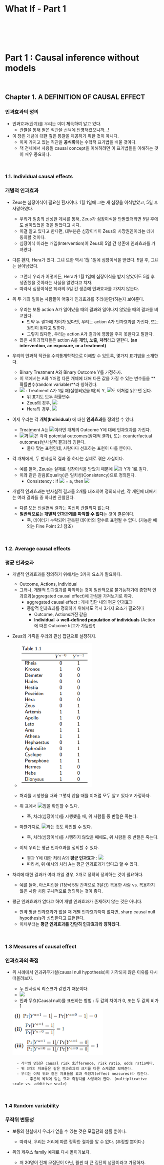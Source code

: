 <br><br><br><br><br><br>

# What If - Part 1

<br><br><br><br>

# Part 1 : Causal inference without models

<br>

## Chapter 1. A DEFINITION OF CAUSAL EFFECT

### 인과효과의 정의

- 인과효과(관계)를 우리는 이미 체득하여 알고 있다.
    - 관찰을 통해 얻은 직관을 선택에 반영해왔으니까…!
- 이 장은 개념에 대한 깊은 통찰을 제공하기 위한 것이 아니다.
    - 이미 가지고 있는 직관을 **공식화**하는 수학적 표기법을 배울 것이다.
    - 책 전체에서 사용될 causal concept을 이해하려면 이 표기법들을 이해하는 것이 매우 중요하다.

<br>

### 1.1. Individual causal effects

### 개별적 인과효과

- Zeus는 심장이식이 필요한 환자이다. 1월 1일에 그는 새 심장을 이식받았고, 5일 후 사망하였다.
    - 우리가 일종의 신성한 계시를 통해, Zeus가 심장이식을 안받았더라면 5일 후에도 살아있었을 것을 알았다고 치자.
    - 이걸 알고 있다고 한다면, 대부분은 심장이식이 Zeus의 사망원인이라는 데에 동의할 것이다.
    - 심장이식 이라는 개입(Intervention)이 Zeus의 5일 간 생존에 인과효과를 가져왔다.

- 다른 환자, Hera가 있다. 그녀 또한 역시 1월 1일에 심장이식을 받았다. 5일 후, 그녀는 살아남았다.
    - 그런데 우리가 어떻게든, Hera가 1월 1일에 심장이식을 받지 않았어도 5일 후 생존했을 것이라는 사실을 알았다고 치자.
    - 따라서 심장이식은 헤라의 5일 간 생존에 인과효과를 가지지 않는다.

- 위 두 개의 일화는 사람들이 어떻게 인과효과를 추리(판단)하는지 보여준다.
    - 우리는 보통 action A가 일어났을 때의 결과와 일어나지 않았을 때의 결과를 비교한다.
        - 만약 두 결과에 차이가 있다면, 우리는 action A가 인과효과를 가진다, 또는 원인이 된다고 말한다.
        - 그렇지 않다면, 우리는 action A가 결과에 영향을 주지 못한다고 말한다.
    - 많은 사회과학자들은 action A를 **개입, 노출, 처리**라고 말한다. **(an intervention, an exposure, or a treatment)**

- 우리의 인과적 직관을 수리통계학적으로 이해할 수 있도록, 몇가지 표기법을 소개한다.
    - Binary Treatment A와 Binary Outcome Y를 가정하자.
    - 이 책에서는 A와 Y처럼 다른 개체에 대해 다른 값을 가질 수 있는 변수들을 **확률변수(random variable)**라 칭하겠다.
    - <img src="https://render.githubusercontent.com/render/math?math=Y^{a=1}"> : Treatment A가 1일 때(실행되었을 때)의 Y, <img src="https://render.githubusercontent.com/render/math?math=Y^{a=0}">도 이처럼 읽으면 된다.
        - 위 표기도 모두 확률변수
        - Zeus의 경우,  <img src="https://render.githubusercontent.com/render/math?math=Y^{a=1} = 1 \quad and \quad Y^{a=0} = 0">
        - Hera의 경우,  <img src="https://render.githubusercontent.com/render/math?math=Y^{a=1} = 0 \quad and \quad Y^{a=0} = 0">

- 이제 우리는 각 **개체(Individual)** 에 대한 **인과효과**를 정의할 수 있다.
    - Treatment A는  <img src="https://render.githubusercontent.com/render/math?math=Y^{a=1} \neq Y^{a=0}">이라면 개체의 Outcome Y에 대해 인과효과를 가진다.
    - <img src="https://render.githubusercontent.com/render/math?math=Y^{a=1}">과 <img src="https://render.githubusercontent.com/render/math?math=Y^{a=0}">은 각각 potential outcomes(잠재적 결과), 또는 counterfactual outcomes(반사실적 결과)라 칭한다.
        - 둘다 맞는 표현인데, 사람마다 선호하는 표현이 다를 뿐이다.

- 각 개체에게, 두 반사실적 결과 중 하나는 실제로 겪은 사실이다.
    - 예를 들어, Zeus는 실제로 심장이식을 받았기 때문에 <img src="https://render.githubusercontent.com/render/math?math=Y^{a=1}">과 Y가 1로 같다.
    - 이와 같은 같음(Equality)은 일치성(Consistency)으로 정의된다.
        - Consistency : If <img src="https://render.githubusercontent.com/render/math?math=A_{i}"> = a,  then  <img src="https://render.githubusercontent.com/render/math?math=Y^{a}_i = Y^{A_i} = Y_i">`

- 개별적 인과효과는 반사실적 결과들 2개를 대조하여 정의되지만, 각 개인에 대해서는 여러 결과들 중 하나만 관찰된다.
    - 다른 모든 반실현적 결과는 여전히 관찰되지 않는다.
    - **일반적으로는 개별적 인과관계를 파악할 수 없다**는 것이 결론이다.
        - 즉, 데이터가 누락되어 관측된 데이터의 함수로 표현될 수 없다. (가능한 예외는 Fine Point 2.1 참조)

<br>

### 1.2. Average causal effects

### 평균 인과효과

- 개별적 인과효과를 정의하기 위해서는 3가지 요소가 필요하다.
    - Outcome, Actions, Individual
    - 그러나, 개별적 인과효과를 파악하는 것이 일반적으로 불가능하기에 종합적 인과효과(aggregated causal effect)에 관심을 가져보기로 하자.
        - aggregated causal effect : 개체 집단 내의 평균 인과효과
        - 종합적 인과효과를 정의하기 위해서도 역시 3가지 요소가 필요하다
            - Outcome, Actions까진 같음
            - **Individual → well-defined population of individuals** (Action에 따른 Outcome 비교가 가능한!)

- Zeus의 가족을 우리의 관심 집단으로 설정하자.
    - <img src="https://github.com/DoyoungKim12/causal-inference/blob/master/image_CH1/capture_0.PNG?raw=true">

    - 처리를 시행했을 때와 그렇지 않을 때를 이처럼 모두 알고 있다고 가정하자.

    - 위 표에서 <img src="https://render.githubusercontent.com/render/math?math=Pr[Y^{a=1}=1] = 0.5">임을 확인할 수 있다.
        - 즉, 처리(심장이식)를 시행했을 때, 위 사람들 중 반절은 죽는다.
    - 마찬가지로, <img src="https://render.githubusercontent.com/render/math?math=Pr[Y^{a=0}=1] = 0.5">라는 것도 확인할 수 있다.
        - 즉, 처리(심장이식)를 시행하지 않았을 때에도, 위 사람들 중 반절은 죽는다.

    - 이제 우리는 평균 인과효과를 정의할 수 있다.
        - 결과 Y에 대한 처리 A의 **평균 인과효과** : <img src="https://render.githubusercontent.com/render/math?math=E[Y^{a=1}] \neq E[Y^{a=0}]">
        - 따라서, 위 예시의 처리 A는 평균 인과효과가 없다고 할 수 있다.

- 처리에 대한 결과가 여러 개일 경우, 2개로 정확히 정의하는 것이 필요하다.
    - 예를 들어, 아스피린을 (1정씩 5일 간격으로 3달간) 복용한 사람 vs. 복용하지 않은 사람 처럼 구체적으로 정의하는 것이 좋다.

- 평균 인과효과가 없다고 하여 개별 인과효과가 존재하지 않는 것은 아니다.
    - 만약 평균 인과효과가 없을 때 개별 인과효과까지 없다면, sharp causal null hypothesis가 성립한다고 표현한다.
    - 이제부터는 **평균 인과효과를 간단히 인과효과라 칭하겠다.**

<br>

### 1.3 Measures of causal effect

### 인과효과의 측정

- 위 사례에서 인과귀무가설(causal null hypothesis)이 기각되지 않은 이유를 다시 떠올려보자.
    - 두 반사실적 리스크가 같았기 때문이다.
    - <img src="https://render.githubusercontent.com/render/math?math=Pr[Y^{a=1}=1] = Pr[Y^{a=0}=1] = 0.5">
    - 인과 무효(Causal null)를 표현하는 방법 : 두 값의 차이가 0, 또는 두 값의 비가 1
    <img src="https://github.com/DoyoungKim12/causal-inference/blob/master/image_CH1/capture_1.PNG?raw=true">

        - 각각의 명칭은 causal risk difference, risk ratio, odds ratio이다.
        - 위 3개의 지표들은 같은 인과효과의 크기를 다른 스케일로 보여준다.
        - 우리는 이제 위와 같은 지표들을 효과 측정치(effect measures)라 칭한다.
            - 추론의 목적에 맞는 효과 측정치를 사용해야 한다. (multiplicative scale vs. additive scale)

<br>

### 1.4 Random variability

### 무작위 변동성

- 보통의 현실에서 우리가 얻을 수 있는 것은 모집단의 샘플 뿐이다.
    - 따라서, 우리는 처리에 따른 정확한 결과를 알 수 없다. (추정할 뿐이다.)

- 위의 제우스 family 예제로 다시 돌아가보자.
    - 저 20명이 전체 모집단이 아닌, 훨씬 더 큰 집단의 샘플이라고 가정하자.
    - 이제 각 반사실적 결과에 대한 확률은 추정치로 기능하게 된다.
        - <img src="https://render.githubusercontent.com/render/math?math=\widehat{Pr}[Y^{a=0}=1] = 0.5"> 는 <img src="https://render.githubusercontent.com/render/math?math=Pr[Y^{a=0}=1]">의 일치 추정량(consistent estimator)이다.
        - 왜냐하면, 샘플의 수가 커질수록 실제 값과 추정량의 차이는 작아지기 때문이다.
        - 샘플링 변동성(sampling variability) 때문에 발생하는 에러는 무작위로 발생하고, 이는 큰 수의 법칙을 따르기 때문에 위처럼 말할 수 있다.
        - 모집단의 확률 <img src="https://render.githubusercontent.com/render/math?math=Pr[Y^{a=0}=1]">은 계산할 수 없기 때문에 샘플의 확률로 추정하되, 이를 평가하기 위해 통계적 절차가 사용된다.

- 랜덤 에러로 인한 샘플링의 변동성만을 살펴봤지만, 변동성에는 다른 원인도 존재할 수 있다.
    - 개인의 처리에 대한 결과가 확정적이지 않고, 확률적인 경우(non-deterministic counterfactual)를 고려해야 한다.
    - 관찰한 샘플들의 결과가 "동전던지기의 결과"일수도 있는 것이다.
    - 게다가, 개인마다 처리에 대한 결과가 발생할 확률이 다 다를 수 있다. (양자역학은 확정적이지 않은 결과에 대한 좋은 예이다.)

- 따라서, 인과추론에서 랜덤 에러는 두 개의 이유로 발생한다.
    - sampling variability, non-deterministic counterfactual, or both.
    - 하지만, (일단은 직관적 이해를 위해) **이러한 랜덤 에러는 10장까지는 무시**할 것이다.

<br>

### 1.5 Causation versus association

### 원인 VS. 연관

- 우리가 실제로 관찰하게 되는 데이터는 1.2의 예제와는 다르다.
    - treatment가 0일 때와 1일 때를 모두 관찰하는 것은 불가능하다.
    - 우리가 아는 것은 treatment level과 outcome뿐이다.
    - 실제 우리가 볼 수 있는 데이터의 예시
    <img src="https://github.com/DoyoungKim12/causal-inference/blob/master/image_CH1/capture_2.PNG?raw=true">

- 독립(independence)
    - 조건부 확률로 보았을 때, 조건의 변화에도 확률의 변화가 없으면 조건과 결과는 독립이다.
    - <img src="https://render.githubusercontent.com/render/math?math=Y \coprod A">로 표기한다.
        - <img src="https://render.githubusercontent.com/render/math?math=Pr[Y=1|A=1] - Pr[Y=1|A=0] = 0">를 뜻한다.
        - 위처럼 risk difference가 0이다, 또는 risk ratio와 odds ratio가 1이다 로 표현할 수도 있다.

- 연관(association)
    - 독립이 아닌 경우
    - <img src="https://render.githubusercontent.com/render/math?math=Pr[Y=1|A=1] \neq Pr[Y=1|A=0]">
    - treatment와 outcome이 **연관**되어있다면 risk difference, risk ratio, odds ratio는 연관도로 기능한다(association measures).
    - 이 연관도 역시 무작위 변동성의 영향을 받지만, 역시 10장 전까지는 무시한다.
    
- Causation과 association의 차이?
    - Causation : 전체 20명에 대하여, 20명 모두가 이식을 받았을 때와 안받았을 때의 사망 위험도를 계산하여 비교
        - “what would be the risk if everybody had been treated?”
        - 실제로는 관찰할 수 없는 것...
        - 가상의 데이터에서는 둘 다 0.5로 같아 인과관계가 없다고 보았다.
    - association : 전체 20명에 대하여, 각각 이식을 받은 사람과 그렇지 않은 사람의 사망 위험도를 계산했다.
        - “what is the risk in the treated?”
        - 실제로 관찰할 수 있는 것!
        - 7/13 과 3/7 은 그 값이 달라, 연관성이 존재한다고 말할 수 있다.

- 이제 'effect'는 단순 연관을, 'causal effect'는 인과관계를 뜻하는 것으로 한다.
    - well-known adage : “association is not causation.”
    - 그렇다면, 위의 예시처럼 연관성은 있되, 인과관계는 존재하지 않는 상황을 어떻게 해석해야 할까?
        - 심장이식을 받은 사람들의 사망률이 높은 것은, 심장이식 대상자의 건강상태가 더 좋지 않아서 일수도 있다!
        - 우리는 7장에서 **이러한 연관과 인과의 차이(discrepancy)를 교란(confounding)이라 칭할 것이다.**

- 그렇다면 어떤 조건에서 실제 데이터를 인과추론에 사용할 수 있을까?
    - 2장에서의 무작위 시험(randomized experiment)을 통해 가능하다!
        
<br><br><br><br>

## Chapter 2. Randomized experiments

## 무작위 시험
- 이 장에서는 확률화(Randomization)가 어떻게 인과추론을 설득력있게 만드는지 설명할 것이다.
    - 랜덤 시행 vs. 결정론적(deterministic) 시행
        - **무언가에 의해** 시행이 결정된다면, 그것이 결과 해석에 영향을 끼치게 된다.
        - 따라서, 랜덤하게 시행한 결과를 얻는 것이 중요하다.

<br>

### 2.1. Randomization

### 확률화

- 이전 장에서 논의했듯, 두 잠재적 결과를 모두 관찰할 수 없다.
    - 그렇기 때문에, 연관성만을 측정할 수 있다.
    - 아래 그림의 물음표가 다 채워져야 인과효과를 측정할 수 있다.
    <img src="https://github.com/DoyoungKim12/causal-inference/blob/master/image_CH1/capture_3.PNG?raw=true">
    
    - 무작위 시험 역시 위와 같이 다른 잠재적 결과들을 결측치(missing value)로 남긴 채로 데이터를 생성하게 된다.
        - 하지만, 확률화는 이러한 결측치가 **우연히** 발생했다는 점을 보증한다.
        - 따라서, 인과효과 측정이 가능하다. (정확히는, 일치추정량을 계산하는 것이 가능하다.)

    - 교체성(Exchangeability)
        - 예를 들어, 특정 집단을 동전 던지기로 2개 그룹으로 나누었다고 가정해보자. (흰색 그룹 & 회색 그룹)
        - 이 때의 교체성이란, 흰색 그룹과 회색 그룹 중 어떤 그룹에 처리(treatment)가 가해지더라도 결과가 동일한 것을 뜻한다.
            - 즉, 흰색 그룹에 처리를 가하고 회색 그룹을 대조군으로 두든, 그 반대로 하든 조건부 확률(Risk)이 같다는 말이다.
            - <img src="https://render.githubusercontent.com/render/math?math=Pr[Y^{a}=1|A=1]">은 a에 관계없이 같다.
    
    - 확률화(Randomization)는 바로 이 교체성을 만족시켜 주기에 중요하다.
        - '동전 던지기'라는 무작위 샘플링을 통해, 교체성을 만족하는 두 서브그룹을 만들었다. 
        - 처리가 외생성(exogeneity)을 가진다는 말은 교체성을 갖는다와 동일한 뜻이다.
        
    - 교체성을 통해, 무엇을 얻을 수 있는가?
        - 교체성이 만족된다면, 특정 그룹의 결과는 전체의 결과와 같다.
            - 어느 그룹에 처리가 이루어지든 조건부 확률이 같다면, 전체 그룹의 확률 또한 같기 때문이다.
            - 따라서, 흰색 그룹에/처리를 가했을 때/Y가 1일 확률은 (전체 그룹에)/처리를 가했을 때/Y가 1일 확률 과 같은 의미가 된다.
            - 수식으로 표현하자면, <img src="https://render.githubusercontent.com/render/math?math=Pr[Y=1|A=1] = Pr[Y^{a=1}=1]"> 
            - 마찬가지로, (전체 그룹에)/처리를 가하지 않았을 때/Y가 1일 확률도 위처럼 구할 수 있다. (회색 그룹에서의 risk)
            - **In ideal randomized experiments, association is causation.**
            
    - 교체성과 독립성의 차이를 이해해야 한다.
        - 교체성이 성립한다고 독립성이 성립하는 것이 아니다.
        - 교체성이 성립하는 상황에서 독립성이 성립하지 않는다. = 처리와 결과 사이에 인과관계가 존재한다.

<br>

### 2.2. Conditional randomization

### 조건부 무작위

<img src="https://github.com/DoyoungKim12/causal-inference/blob/master/image_CH1/capture_4.PNG?raw=true">

- 위와 같이, 기존의 테이블에 L이라는 변수가 하나 추가되었다.
    - L은 예후를 뜻한다. 즉, L이 1이면 컨디션이 나쁜 것으로 본다.
    - 이제 위의 테이블로 상호배타적인 두 실험 디자인에 대해 살펴볼 것이다.
    
- 2개의 랜덤 디자인
    - 디자인 1 : L값에 관계없이 65%의 확률로 처리를 가한다.
    - 디자인 2 : L값에 따라 그룹을 나누어, L이 1인 경우 75%의 확률로 처리 시행 + L이 0인 경우 50%의 확률로 처리 시행
    - 위 테이블은 어떤 실험 디자인을 따르든 가능한 결과이다.
    
- 둘 다 무작위 실험이 맞지만, 조건에 따라 다른 확률을 부여하는지의 여부가 다르다.
    - 디자인 1은 주변부 무작위 실험(marginally randomized experiments), marginal = unconditional이다.
    - 디자인 2는 **조건부 무작위 실험(conditionally randomized experiments)**
    - 디자인 상의 문제로, 디자인 2에서는 교체성이 성립하지 않는다(상대적으로 처리를 시행한 쪽의 예후가 더 안좋기 때문)
    
- 그럼 조건부 무작위로는 교체성을 전혀 확보할 수 없는가?
    - 그건 아니다. 조건 하에서는 무작위로 집단을 구분했기 때문에, 같은 L값을 가지는 서브그룹끼리는 교체성이 성립한다.
    - 이것을 **조건부 교체성**이라 칭한다.
    - 따라서, **무작위 선택(randomization)은 교체성 혹은 조건부 교체성을 항상 보장**한다. 
    
- 그럼 인과위험률(causal risk ratio)는 조건부 무작위 하에서 어떻게 구하는가?
    - 두 가지 방법이 있다.
    - 첫번째 : 계층별 인과위험률(stratum-specific causal risk ratio)을 구한다.
        - 수식 : <img src="https://render.githubusercontent.com/render/math?math=Pr[Y=1|L=1, A=1]/Pr[Y=1|L=1, A=0]"> 
        - 같은 계층이라면(L=1), 계층 내 서브그룹은 교체성이 성립하여 각 그룹내 risk가 전체 risk의 추정치로 기능할 수 있다.
        - 만약, L값에 따라 위험률이 다르게 측정된다면 **L에 의한 효과 변경(effect modification)이 발생**했다고 말한다.
    - 두번째 : 지금까지 해왔던 것처럼 평균인과효과를 계산한다.
        - 어떻게 조건부 무작위 실험에서 평균인과효과를 계산할까?
        - 다음 챕터에서 살펴보자!

<br>

### 2.3. Standardization

### 표준화

- 계층 내 서브그룹에서 교체성(conditional exchangeability)이 성립한다면, 계층별 인과위험률의 **가중평균**으로 인과효과(risk)를 계산할 수 있다.
    - 가중평균으로 전체 효과를 계산하는 방식을 보통 **표준화**라고 한다.
    - <img src="https://render.githubusercontent.com/render/math?math=Pr[Y^{a=1}=1] = \sum Pr[Y=1|L=l, A=1]Pr[L=l]"> 
    - 이처럼, (관찰불가능한) 반사실적 효과의 크기를 **관찰가능한** 데이터의 분포(확률) 함수로 표현할 수 있다면
        - 그 반사실적 효과가 **식별되었다(identified)** 또는 식별 가능하다 라고 표현한다.

<br>

### 2.4. Inverse probability weighting (IP weighting)

### 역확률 가중치

- 계층 내 서브그룹에서 교체성(conditional exchangeability)이 성립한다면, 각 결과(Y)에 **역확률 가중치를 곱한 값**으로 인과효과(risk)를 계산할 수 있다.
    - **결과적으로는 표준화(가중평균)과 같은 방법**이지만, 간단히 개념만 이해하고 넘어가자.
    - 조건부 교체성이 성립한다면, 특정 서브그룹은 해당 그룹의 결과를 대변할 수 있게 된다.
    - 따라서, 각 결과값의 count는 각 그룹의 전체크기에 비례하게 불려서 이해해도 무관하다.
        - 예를 들어, L=1인, 즉 예후가 좋지 않은 12명 그룹에서 전체의 25%인 3명만 떼어내어 처리를 하지 않았다고 하자
        - Y=0, 즉 산 사람이 1명, 반대로 죽은 사람이 2명이다 & 조건부 교체성이 성립하여 나머지 75%를 포함한 결과 또한 대변할 수 있다
        - 위와 같은 경우라면 3명의 결과를 12명의 결과로 불려서 말할 수 있다. (1/0.25 = 4배의 가중치를 각 count에 부여하여 계산할 수 있다)
        - 아래의 Tree diagram으로 이해할 수 있다.
        <img src="https://github.com/DoyoungKim12/causal-inference/blob/master/image_CH1/capture_5.PNG?raw=true">
        
- 이제 우리는 조건부 교체성이 성립할 때의 평균인과효과를 구할 수 있다.
    - 그런데 이 책이 아직 끝나지 않은 이유는?
    - 완벽한 무작위 실험이란 세상에 존재할 수 없기 때문이다. (비윤리적이며 실현불가능한 경우가 많다.)
        - 예를 들어, 심장이식의 경우 더 필요한 사람에게 장기가 이식되기 마련이다. (랜덤으로 배정되진 않는다.)
        - 이러한 상황이라면, 보통 관찰연구(observational study)를 수행하는 것이 그나마 낫다.

<br><br><br><br>

## Chapter 3. OBSERVATIONAL STUDIES

## 관찰연구
- “does one’s looking up at the sky make other pedestrians look up too?” 실험에 대해 다시 생각해보자.
    - 이 가설을 검증하기 위해 내가 매번 고개를 들었다 내렸다 하는 일은 힘이 든다.
    - 따라서, 2명의 행인 그룹을 관찰하여 결과를 계산하려고 한다. (첫번째 행인의 고개들기 여부, 두번째 행인의 행동)
    - 이처럼 실험자가 관련 데이터를 관찰하고 기록하는 형태의 과학실험을 **관찰연구**라고 한다.
- 이 장에서는 관찰연구를 인과추론으로 이끄는 몇 가지 조건에 대해 소개하겠다.

<br>

### 3.1. Identifiability conditions

### 식별가능성 조건

- 관찰연구로부터 인과추론을 하기 위해서는 2가지 재료가 필요하다 : 데이터와 식별가능성 조건들
    - 식별가능성 조건은 총 3가지이다.
        - 각각 일치성, 교체성, 양의 가능성과 대응되며, 이에 대해 뒤에서 다룰 것이다.
    - 식별가능성 조건을 만족하지 않는 경우, 도구변수를 사용하는 방법이 있다. (CH 16에서 다룰 것)

<br>

### 3.2. Exchangeability 

### 교체성

- 관찰연구에서 조건부 교체성이 성립한다는 것을 증명할 방법은 없다.
    - 아무리 많은 변수(outcome predictor)를 고려한다고 해도, 고려하지 못하는 변수는 반드시 존재한다고 생각해야 한다.
    - 따라서, 특정 변수의 분포가 그룹마다 다를 수 있고, 그 변수가 결과에 영향을 미친다면 조건부 교체성은 성립하지 않을 수 있는 것이다.
    - 그래서 결국 교체성은 성립하는 것이 아니라 **가정하는 것이다.**
        - 가정이 더 그럴싸하기 위해서는 아무래도 여러 변수를 탐색하고 전문지식을 활용하는 것이 좋겠다.
        
<br>

### 3.3. Positivity 

### 양의 가능성

- 양의 가능성이란, 특정 조건 하에서 특정 처리를 받을 확률이 모두 0보다 크다는 것을 뜻한다.
    - 즉, 모든 가능성이 열려있어야 한다는 조건이다.
    - <img src="https://render.githubusercontent.com/render/math?math=Pr[A=a|L=l] > 0"> for all values l 

- 양의 가능성 또한 관찰연구에서 성립한다고 보장할 수 없다.
    - 예를 들어, 의사가 예후가 좋지 않은 모든 환자에게 무조건 처방할 수도 있는 것이다.
    - 이런 경우, 예후가 좋지 않은 사람이 처방받지 않을 확률은 0이 되어 양의 가능성이 성립하지 않는다.
    - 양의 가능성이 교체성과 다른 점은, 양의 가능성이 경험적으로 검증될 수는 있다는 것이다.

<br>

### 3.4. Consistency: First, define the counterfactual outcome 

### 일치성 : 먼저 반사실적 결과를 정의하라.

- 일치성이란, 처리에 따른 결과가 제대로 나왔다는 것을 말한다.
    - 예를 들어, 어떤 사람이 처리를 받았다면 그 결과는 처리를 행했을 때의 결과이어야만 한다.
    - 누군가를 하루 종일 앉지 못하게 했다면, 다리가 아파야 정상인 것이다.
    
- 너무나 당연한 조건이라, 이 조건이 성립하지 않는 경우가 있긴 한 것인지 의심스러울 것이다.
    - 하지만, 현실에서 '처리'라는 것이 완벽히 동일할 수 있을까?
    - 심장이식을 시행하는 의사가 여러 명이라면, 심장이식이라는 '시행'의 version은 다르다고 볼 수도 있는 것이다.
    - 아스피린을 투약하는 처리와 사망이라는 결과를 관찰했다면, 아스피린을 투약하지 않았을 때의 결과는 확실히 다른가?
 
 - 그래서 일단 반사실적 결과(관찰되지 않는 평행우주의 결과)를 잘 정의할 필요가 있다.
    - 단순히 '비만'을 처리로 두는 것은 잘못된 것이다.
        - '비만'이 되는 원인은 여러가지이기 때문에, 실제로 비만인 사람이 사망했다고 하더라도 비만 자체는 원인이 아닐 수 있다.
        - '비만이 아닌 사람'이 되는 원인 또한 여러가지이기 때문에, 실제로 비만이 아닌 사람이 생존했다고 하더라도 비만이 아닌 것 자체는 원인이 아닐 수 있다.
    - 보다 구체적인 version이 필요한 것이다. (비만의 원인, 강도, 종류 등...)
    - 그렇다고 눈동자의 색깔과 같이 의미없는 것들까지 고려할 필요는 없겠다. (의미있는 모호함만을 제거하면 충분하다)
    - 위와 같은 것들을 고려하여 잘 정의된 개입(처리)를 **sufficiently well-defined interventions**라고 표현한다.
        
-  그렇다면 우리가 정의한 처리가 sufficiently well-defined인지를 어떻게 알 수 있을까?
    - 알 수 없다.
    - 모호함의 영역을 줄여나갈 수야 있겠지만, 완전히 없애는 것은 불가능할 것이다.
    - 따라서, 인과관계에 대한 질문은 결국 도메인 지식과 주관적 판단에 달렸다.
    - 질문을 구체화해나갈수록 우리가 원래 알고자하는 것과는 멀어지겠지만, 어쩔 수 없다.
    
<br>

### 3.5 Consistency: Second, link counterfactuals to the observed data

### 일치성 : 다음으로, 반사실적 결과를 관찰된 데이터와 연결시켜라

- 우리가 정의한 처리가 sufficiently well-defined되었다고 가정하자.
    - 문제는 현실에 비교가능한 데이터가 없을 때가 있다.
    - 처리 자체를 지나치게 구체적으로 설정하는 경우, 이런 문제가 발생한다.

- 해결방법 중 하나는 모든 처리 version이 같은 효과를 가져온다고 가정해버리는 것이다.
    - **treatment-variation irrelevance**라고 표현한다.
    - 실제로 모든 version을 구분하는 것이 불가능하기 때문에 암시적으로 이처럼 가정할 수밖에 없다.
    
- 최선의 방법은 treatment-variation irrelevance 가정을 가능한 한 명료하게 하는 것이다.
    - 다음 섹션에서 그 명료함에 도달하는 방법을 탐색할 것이다.
    
<br>

### 3.6 The target trial
    
### 타겟 시험

- 인과효과 측정을 위한 무작위 시험 = 가상 실험(hypothetical experiment) = 타겟 시험(target experiment or the target trial)
    - 타겟 시험이 윤리, 시간 등의 이유로 불가능할 경우, 우리는 관찰된 데이터를 통해 이를 **모방(emulation)**하는 것이다.

- “what randomized experiment are you trying to emulate?”
    - 이것이 관찰된 데이터로 수행하는 인과추론의 핵심 질문이 된다.
        - 첫째로, 우리가 수행하고 싶지만 불가능한 타겟시험이 무엇인지?
        - 둘째로, 관찰된 데이터만으로 어떻게 타겟시험을 모방할 것인지?
        
- 타겟 시험이 무엇인지를 정의하기 위한 핵심 구성요소(key components)들이 있다.
    - eligibility criteria(자격 기준), interventions(개입,**처리**), outcome, follow-up, causal contrast, and statistical analysis.
    - 이 챕터에서는 그룹 간 비교할 **처리**에 집중할 것이다.
    
- 잘 정의된 개입(**sufficiently well-defined interventions**) = 타겟 시험의 명료한 모방(explicit emulation)
    - 그러나 모든 사람들이 이에 동의하진 않음.
        - 예를 들어, 비만과 사망의 인과관계를 파악하는 문제에서 비만이라는 개입이 구체적으로 정의되지 않았다고 하자.
        - 그렇다고 비만이 사망에 영향을 미치지 않았다고 말할 수 있는가?
        - 비만이 사망에 영향을 준다는 '가능성'을 제시하는 것만으로도 충분한 의미가 있을수 있다.
    - 이러한 반대 주장은 나름 일리가 있으나, 위험한 생각이다.
        - 교체성, 양의 가능성에 대한 올바른 고려가 없는 추론은 위험하다.
        - 개입이 구체적으로 잘 정의되지 않으면 조건부 교체성에 대한 불확실성이 지나치게 커진다.
        - 마찬가지의 이유로 양의 가능성이 성립하지 않은 가능성도 지나치게 커진다. (특정 특성을 가진 집단이 모두 개입=1 일 수 있는 것이다.)
        - 이러한 불명확한 개입(처리)로 인해 발생하는 문제는 통계적 기법으로 해결 가능한 문제가 아니라서 더 위험하다.
        
- 물론, 연관성을 관찰하는 것도 의미가 있다.
    - 하지만, 어디까지나 가설 생성을 위한 과정일 뿐이다.
    - 연관성만을 가지고 의사결정을 하긴 어렵지 않은가.

<br><br><br><br>

## Chapter 4. EFFECT MODIFICATION

## 효과 수정

- 인과효과는 특정 집단의 특성에 따라 달라질 수 있다.
    - 집단 전체에 적용되는 처리에 대한 연구라면 전체 집단에 대한 ATE가 필요하겠지만,
    - 서브그룹 간 차이를 관찰한다면 서브그룹별 ATE를 산출해서 비교할 수도 있는 것이다.
    
<br>

### 4.1 Definition of effect modification
    
### 효과 수정의 정의

- 성별에 따른 서브그룹별 인과효과를 살펴보자
    - <img src="https://github.com/DoyoungKim12/causal-inference/blob/master/image_CH1/capture_6.PNG?raw=true">
    - V는 성별을 나타내는 것으로, V=1이면 여자 / V=0이면 남자이다.
    - 전체로 보면 리스크 차이가 없어 인과효과가 없지만, V로 구분한 서브그룹별로는 인과효과가 존재한다.
    
- 이제부터 V를 수정자(modifier)라고 하겠다.
    - V의 level에 따라 A의 Y에 대한 인과효과가 다르게 측정될 때, V를 A의 Y에 대한 효과의 수정자라고 한다.
    - 효과 수정은 어떤 기준으로 효과를 측정했냐에 따라 다르게 나타날 수 있다.
        - 위험차(risk difference) 기준 효과조정 측정 : Additive effect modification
        - <img src="https://render.githubusercontent.com/render/math?math=E[Y^{a=1} - Y^{a=0}|v=1] \neq E[Y^{a=1} - Y^{a=0}|v=0]">
        - 위험비(risk ratio) 기준 효과조정 측정 : Multiplicative effect modification
        - <img src="https://render.githubusercontent.com/render/math?math=\frac{E[Y^{a=1}|v=1]}{E[Y^{a=0}|v=1]} \neq \frac{E[Y^{a=1}|v=0]}{E[Y^{a=0}|v=0]}">
        
- 어떤 measure로 측정했느냐에 따라 효과 수정이 포착될 수도 있고, 그렇지 않을 수도 있다.
    - 이러한 문제점 때문에, 질적 효과 수정(qualitative effect modification)을 효과-측정 수정(effect-measure modification)으로 표기하기도 한다.
    - 질적 효과 수정(qualitative effect modification) : 집단 간 인과효과의 방향(음 또는 양)이 다를 때를 말한다.
        - 어떤 집단에서는 처리와 결과가 양의 관계일 수 있고, 어떤 집단에서는 반대라면 인과효과가 '질적으로' 다른 것이다.
    - Multiplicative이지만 not Additive인 경우도 발생할 수 있다.
    
<br>

### 4.2 Stratification to identify effect modification
    
### 효과 수정을 식별하기 위한 계층화

- 효과 수정을 식별하기 위한 자연스러운 방법 : 계층화 분석(stratified analysis)
    - 4.1의 table은, 당연하지만 실제로 관찰가능한 데이터가 아니다.
    - 실제 관찰가능한 데이터를 보자
      <img src="https://github.com/DoyoungKim12/causal-inference/blob/master/image_CH1/capture_7.PNG?raw=true">
    - 반사실적 결과의 관찰불가능성이 효과수정을 판별하기 위한 계층화에 어떻게 영향을 미치는 것일까?
        - 그 답은 연구 설계에 달렸다.
        
- 계층화 분석은 간단하다. 
    - 지난 2장에서 예후(L)에 따라 표준화된 효과측정치를 구했던 것을 기억할 것이다.
    - 이처럼 표준화된 측정치를 각 계층(V)별로 구하여 비교하면 된다.
    - 위험차 또는 위험비에 차이가 있다면, 효과 수정이 있다고 말할 수 있다.
        - 그러나, 각 측정치에 차이가 있더라도 어쨌든 효과의 방향이 같다면 질적 효과수정은 없다고 말할 수 있다.
        
- 그런데, V가 사실 S라는 실제 수정자의 표상(대리)라면 어떨까?
    - 예를 들어, 국적(V)에 따른 심장이식 사망률에 유의미한 차이가 있었다고 하자.
    - 그런데, 이는 사실 국가별 심장이식 의료수준 차이(S)때문에 발생한 것이다.
    - 그렇다면, 국적(V)는 대리효과수정자(surrogate effect modifier) 이고, 의료수준차(S)는 인과효과수정자(causal effect modifier) 라고 말한다.
    - 어쨌든, V가 무조건 효과수정을 가져온다고 말할 수는 없는 것이다.

<br>

### 4.3 Why care about effect modification
    
### 효과 수정에 신경을 쓰는 이유?

- 첫째로, 일반적으로는 세상에 '결과 Y에 대한 처리 A의 평균 인과효과'같은 것은 없다.
    - '**인과효과 수정자들의 특정 조합으로 이루어진 어떤 집단내에서의** 결과 Y에 대한 처리 A의 평균 인과효과'를 관찰하는 것이다.
    - 따라서, 다른 인과효과 수정자 조합으로 이루어진 집단에 실험결과를 그대로 적용할 수는 없는 것이다.
    - 만약 그런 일이 가능하다면, 이동성(transportability)이 존재한다고 말한다.
    - 이는 한 집단 내 서브그룹의 교체성 확인보다 더 어려운 문제이다.
        - 도메인 전문 지식을 활용하여 이동성을 정당화하는 방법밖에 없다.
        
- 둘째로, 효과 수정자를 찾는 것은 개입으로 인해 가장 큰 효과를 받을 서브그룹을 특정하는 데에 도움을 준다.
- 마지막으로, 효과 수정자를 특정하는 것은 결과를 이끌어내는 메커니즘을 이해하는 데에 도움을 준다. 
    - 효과 수정자 특정은 두 처리 간의 상호작용(interaction)을 특정짓는 첫걸음이 될 수 있다.
    - 효과 수정과 상호작용은 분명히 다르며, 이는 5장에서 설명할 것이다. 
    
<br>

### 4.4 Stratification as a form of adjustment
    
### 계층화 (조정 관점)

- 국적, 예후, 처리, 결과 의 4개 컬럼이 있는 테이블을 떠올려보자.
- 이 챕터의 목적은 변수 V(국적)에 의한 효과 수정을 식별하는 것이다. (stratification)
    - **standardization** : 변수 L(예후)에 따라 인과효과의 강도를 표준화
    - **stratification** : 변수 V(국적)에 의한 효과 수정을 식별
    - 하지만, 현실에서는 stratification이 standardization의 대안으로 쓰인다. (많은 연구자들이 stratification과 adjustment를 동일어로 생각)
    - 사실 변수 L로 서브그룹을 만들어서 평균인과효과를 측정하면, 그것이 조건부 효과 측정치가 된다.
    
- 계층화를 조정의 관점에서 사용하게 되면, 
    - 내가 효과 수정에 관심있는지의 여부와 상관없이
    - **조건부 교체성을 달성하는 데에 필요**한 **모든 변수들에 대한 효과 수정을 관찰**할 수 있게 된다!

- 반대로, 표준화 이후 계층화를 사용하게 되면,
    - 교체성과 효과 수정을 분리해서 생각할 수 있게 된다. (위에서 계속 다뤄왔던 내용)

- 제한(restriction)의 관점에서도 계층화를 사용할 수 있다.
    - 양의 가능성을 만족하지 않는 계층(서브그룹)은 분석에서 제외한다.
    
<br>

### 4.5 Matching as another form of adjustment
    
### 매칭 (조정의 또다른 형태)

- 매칭(Matching) : 모든 서브그룹에서 변수 L의 분포가 같도록 구성하는 것
    - 먼저, L이 같은 서브그룹에서 처리 유무에 따라 Pair를 만든다.
        - 예를 들어, L=0 인 그룹에서 처리 A가 1인 사람이 8명, 0인 사람이 4명이라면 4개의 Pair가 만들어진다. (A=1인 나머지 4명의 데이터는 버림)
    - 이렇게 하면 A가 1이든 0이든 L의 분포는 같아질 수밖에 없다.
    - 조건부 교체성 하에서 매칭을 적용하면, 무조건적인 교체성이 성립하여 효과측정을 바로 시도할 수 있다.
    - 매칭이 반드시 1대1(matching pair)일 필요는 없다. (1대다(matching set) 또한 가능)
        - 상대적으로 수가 더 적은 서브그룹이 다른 서브그룹의 수를 규정

<br>

### 4.6 Effect modification and adjustment methods
    
### 효과 수정과 조정 도구

- 평균인과효과를 측정하는 다양한 방법 : **Standardization, IP weighting, stratification/restriction, and matching** 
    - 그러나 각각 다른 타입의 인과효과를 측정함.
    - 위의 네가지 방법은 두 그룹으로 나눌 수 있음.
    <br><br>
        - Standardization, IP weighting : 한계효과와 조건부효과 모두 측정가능
            - 특성별로 그룹을 나눔 (각각 L이 0,1인 그룹)
            - 각 서브그룹 내 outcome의 비율(위험률)을 계산 (예후 L과 처리 A의 조합별 위험율 4개)
            - L에 관계없이, 처리 A가 동일한 그룹의 위험률 값들의 가중평균으로 **처리별 위험률**을 구함
            - 처리별 위험률의 비(ratio)로 인과효과를 산출
        <br><br>
        - stratification/restriction, and matching : 특정 서브그룹의 조건부효과만 측정 가능
            - 특성별로 그룹을 나눔 (각각 L이 0,1인 그룹)
            - 특성별 서브그룹 내에서만 처리별 위험률의 비를 계산 
            - 각 처리별 위험률의 비를 서브그룹끼리 비교하여 효과수정을 관찰하는 방법
   <br><br>         
    - 네가지 방법 모두 교체성과 양의 가능성이 요구된다.
    
- 효과 수정이 없다면, 이 네가지 접근방법으로 계산된 효과 측정치는 모두 동일하다.

<img src="https://github.com/DoyoungKim12/causal-inference/blob/master/image_CH1/capture_8.PNG?raw=true">

- 위 표에서 네가지 측정 도구로 인과효과를 계산해보자. (독자의 몫 = 나의 몫)
    - Standardization, IP weighting : 0.8
    - stratification(L에 따른 서브그룹별 인과효과) : L=1일때 0.5, L=0일때 2.0
    - matching(임의의 pair를 사용) : 1.0 
        - Rheia-Hestia, Kronos-Poseidon, Demeter-Hera, Hades-Zeus for L = 0
        - Artemis-Ares, Apollo-Aphrodite, Leto-Hermes for L = 1
    - 위의 사례는 전체 그룹 또는 서브그룹을 특정하는 일이 얼마나 중요한지 잘 보여준다.
    - 또한, 측정 도구별로 추정치가 다르다고 하여 특정 추정치가 다른 것에 비해 더 잘 맞는다고 말할 수 있는 것은 아니다.
    
- 지난 챕터에서는 의미있는 인과추론의 첫번째 선제조건으로 잘 정의된 인과효과가 필요하다고 말했다.
    - 그리고 이번 챕터에서는 분명히 구분된 타겟 그룹이 필요하다고 주장하였다.
    - 이 두 가지 선제 조건은 정말 중요하며, 실험자가 철저히 증명해내야 할 부분이다. 

<br><br><br><br>

## Chapter 5. INTERACTION

## 교호 작용

- 지금까지는 하나의 처리에 대한 인과효과만을 고려해왔다.
    - 예를 들어, '누군가 하늘을 올려다본다'라는 행위가 다른 사람의 '하늘을 올려다본다'라는 행위에 영향을 주는가에 대한 것이었다.
    - 그러나, 많은 인과적 질문들은 2개 또는 그 이상의 동시다발적 처리에 대한 것이다.
    - 예를 들어, '누군가 하늘을 올려다 볼 때', 그 누군가가 '옷을 입고 있는지 또는 벗고 있는지'도 고려할 수 있다.
    
- 만약 두 경우의 인과효과가 다르다면, 우리는 두 처리(올려다보기 여부, 옷입기 여부)가 결과를 도출하는 과정에서 **상호(교호) 작용하였다**고 말할 수 있다.

- 여러 개의 처리를 조합한 joint intervention(결합 개입)이 가능하다면, 교호작용의 식별은 가장 효과적인 개입이 무엇인지 밝혀줄 것이다.
    - 이 챕터에서는 두 처리 간 교호작용의 일반적인 정의를 두 가지 틀 안에서 살펴볼 것이다.
        - 하나는 우리가 이미 알고 있는 반사실적 프레임워크, 다른 하나는 sufficient-component-cause framework 이다.
        
<br>

### 5.1 Interaction requires a joint intervention
    
### 교호작용에는 결합 개입이 필요하다

- 우리가 지금껏 다뤄온 심장이식 예제에서, 개별 피실험자들의 심장이식 여부 이전에 비타민 투약 여부의 처리가 있었다고 가정하자.
    - 비타민 투약 여부는 E로 표기 한다 (E=0, E=1)
    - 2가지 경우의 수를 가지는 2개 처리가 있으므로, 총 4개의 잠재적 조합이 발생한다. 
        - (E=0, A=0), (E=0, A=1), (E=1, A=0), (E=1, A=1)
    - 이처럼 2개 이상 처리의 조합을 **결합 개입** 이라고 칭한다.
    
- 이제 반사실적 프레임워크 안에서 교호작용을 정의할 수 있다.
    - 다른 처리들이 같을 때, 비타민을 투약했을 때와 그렇지 않았을 때의 인과효과가 다르다면 교호작용이 있다고 말할 수 있다.
    - 인과효과가 위험도 차이(risk difference)로 측정될 때, 아래의 조건을 만족하면 A와 E 사이에 교호작용이 존재한다. (E가 고정된 상태에서의 차이) 
        - <img src="https://render.githubusercontent.com/render/math?math=Pr[Y^{a=1,e=1}=1] - Pr[Y^{a=0,e=1}=1] \neq Pr[Y^{a=1,e=0}=1] - Pr[Y^{a=0,e=0}=1">
        - 간단한 식 변환을 통해, E가 아닌 A가 고정된 상태에서의 차이로도 교호작용 식별이 가능함을 알 수 있다.
        - <img src="https://render.githubusercontent.com/render/math?math=Pr[Y^{a=1,e=1}=1] - Pr[Y^{a=1,e=0}=1] \neq Pr[Y^{a=0,e=1}=1] - Pr[Y^{a=0,e=0}=1">
        
- 그렇다면 효과수정(effect modification)과 교호작용(interaction)의 차이는 무엇일까? 
    - 효과수정자 V는 결과 Y에 직접적으로 영향을 미치지 않는다고 가정한 것이다.
        - V의 수준에 따른 A의 인과효과 변화를 보는 것이지(effect modification), V의 수준에 따른 Y의 차이를 보는 것이 아니다.
        - V는 A와 동등한 지위를 갖지 않는 것이다. 
    - 반면, E는 A와 동등한 지위(=처리)를 가지기 때문에 E와 A의 인과효과 변화를 관찰하게 된다(interaction).
    
<br>

### 5.2 Identifying interaction
    
### 교호작용 식별하기

- 이전 챕터에서는 '결과 Y에 대한 처리 A의 평균인과효과'를 식별하기 위한 조건들을 제시했다.
    - 3가지 핵심 조건 : exchangeability, positivity, consistency
    - 교호작용은 2개 이상의 처리를 전제로 하기 때문에, 모든 처리에 대해 위 3개 조건이 만족함을 보여야한다.
    
- 비타민(E)이 피실험자들에게 무작위로, 다른 조건과 관계없이 투약되었다고 가정하자.
    - 위처럼 가정한다면, 3개 조건이 모두 성립한다.
    - 일반적으로 결합확률은 조건부확률과 같으므로 아래와 같이 교호작용을 재정의할 수 있다.
    - <img src="https://render.githubusercontent.com/render/math?math=Pr[Y^{a=1}=1 | E=1] - Pr[Y^{a=0}=1 | E=1] \neq Pr[Y^{a=1}=1 | E=0] - Pr[Y^{a=0}=1 | E=0]">
    - 이처럼 조건부확률로 정의할 경우, 교호작용의 개념은 효과수정의 개념과 정확히 같아진다.
        - 따라서, 위에서 사용한 효과수정 식별 방법을 그대로 교호작용 식별에 적용하면 된다.
        
- 이제 비타민이 통제되지 않은, 즉 무작위성을 담보할 수 없는 처리가 되었다고 가정하자.
    - A와 E 사이의 교호작용 여부를 살펴보기 위해서는 4개의 한계 위험도(marginal risks)을 계산해야 한다.
    - marginal randomization이 전제되지 않았다면, 해당 위험도는 Standardization이나 IP weighting과 같은 일반적인 식별방법을 사용할 수 있다.
        - A와 E의 조합인 4개의 처리가 있다고 가정하고, 나머지는 동일한 과정을 사용하여 풀어낼 수 있다.
        
- A는 식별조건이 성립하고 E는 그렇지 않을 때, E에 따른 서브그룹별로 A의 인과효과를 측정한다면?
    - 효과수정을 식별할 수는 있겠으나, 교호작용은 식별할 수 없다.
        - E에 대해 인과효과 식별조건이 성립하지 않기 때문이다.
        - 효과 수정자는 애초에 3개 조건을 필요로 하지 않는다는 것을 4장에서 보았다.
    - 효과수정자 : 실제로 식별되지는 않았지만, 결과 Y에 영향을 주고 처리 A와 교호작용을 보이는 변수(처리)와 연관된 지표
        - V가 Y에 직접 영향을 끼친다고 가정하지 않는다.
        - 효과수정은 교호작용이 발견되지 않아도 발생할 수 있다. (식별되지 않은 다른 변수(처리)의 영향)

<br>

### 5.3 Counterfactual response types and interaction
    
### 반사실적 반응의 타입과 교호작용

- 하나의 처리가 있다면, 그에 대해 가능한 반응 타입은 4개이다.
    - Doomed : 처리에 관계없이 Y = 1
    - Helped : 처리를 받으면 Y = 0, 그렇지 않을 경우 Y = 1
    - Hurt : 처리를 받으면 오히려 Y = 1, 그렇지 않을 경우 Y = 0
    - Immune : 처리에 관계없이 Y = 0
    
- 그렇다면, 2개의 binary 처리에 대해서는 16개의 반응 타입이 가능하다.
    - 처리의 경우가 4가지, 각 처리에 대한 결과는 0 또는 1로 2가지.
    - 2가 4번 곱해지는 꼴으로 총 16개이다.

<img src="https://github.com/DoyoungKim12/causal-inference/blob/master/image_CH1/capture_9.PNG?raw=true">

- 1, 4, 6, 11, 13, 16번의 경우에 주목해보자
    - 위 6개 타입은 A 또는 E에 관계없이 일정한 결과를 보이는 경우이다.
    - 따라서, 모든 피실험자가 위 6개 타입에 속한다면, A와 E 사이에는 교호작용이 없다고 말할 수 있다.
    
- A와 E 사이에 교호작용이 존재한다는 것은 곧 특정 피실험자에 대해서는 두 반사실적 결과가 하나의 처리 여부로는 결정될 수 없음을 의미한다.
    - 처리 A(E)만으로는 반사실적 결과를 정의할 수 없어, E(A)를 꼭 참고해야 한다는 뜻이다.
    - 아래 3가지 경우중 하나에 속하는 피실험자가 있다는 것을 의미한다.
        - 1. 4개 경우의 수 중 하나에만 반응하는 경우 (8, 12, 14, 15)
        - 2. 두 처리가 서로 반대로 작용하는 경우에만 반응하는 경우 (7, 10)
        - 3. 4개 경우의 수 중 하나에만 반응하지 않는 경우 (2, 3, 5, 9)
        
- 교호작용의 의미는 이처럼 모든 반사실적 반응의 타입을 분류해보는 과정을 통해 보다 명확해졌다.

<br>

### 5.4 Sufficient causes
    
### (특정 결과가 반드시 발생하기 위해 필요한) 충분한 조건

- 하나의 처리가 결과를 결정짓는다고 보기는 어렵다.
    - 여러 개의 의미있는 조건들(causes)이 충분히(Sufficient) 모였을 때, 반드시 Y는 0 또는 1이 된다.
        - 예를 들어, '마취에 알러지가 있는 사람이 수술을 받으면 반드시 사망한다'와 같은 경우가 있겠다.
        - '마취에 알러지가 있다'는 일종의 background factor(배경 요인)이다.
    - 이러한 아이디어를 교호작용의 대안적 개념에 적용시켜 시각화해볼 수 있다.
    
- 하나의 처리는 각각 1이 의미있음 / 0이 의미있음 / 상관없음 의 cause로 기능할 수 있다. (3개의 경우의 수)
    - 2개의 처리가 있으니, 3이 2번 곱해져 9개의 경우의 수가 발생한다.
    - A = 1 only, A = 0 only, E = 1 only, E = 0 only, A = 1 and E = 1, A = 1 and E = 0, A = 0 and E = 1, A = 0 and E = 0, and neither A nor E matter. 
    - 이를 시각화하면 아래와 같다. (“the causal pies.”)

<img src="https://github.com/DoyoungKim12/causal-inference/blob/master/image_CH1/capture_10.PNG?raw=true">

<br>

### 5.5 Sufficient cause interaction
    
### 충분한 조건 하의 교호작용

- 반사실적 프레임워크에서의 교호작용은 단순히 반사실적 결과의 대조로 식별되는 것이었다.
    - E=1일 때의 인과효과와 E=0일때의 인과효과가 다른가를 본 것이다.
    - 이 절에서는 여기서 한걸음 더 나아갈 것이다. 
    - 교호작용의 두번째 개념 : sufficient-component-cause framework 
        - 줄여서 Sufficient cause interaction(충분조건 교호작용)로 쓰겠다.
        
- A와 E 사이의 충분조건 교호작용은 충분조건에서 A와 E가 동시에 등장할 때 존재하게 된다.
    - 예를 들어, 특정 배경 요인을 가진 사람에게 E와 A가 동시 적용될 경우 반드시 특정 결과가 나타난다고 하자.
        - 그리고 E 또는 A만 적용될 경우에는 그렇지 않다고 하자.
    - 이런 경우에는 충분조건 교호작용이 해당 특정 배경요인을 지닌 사람에게 존재한다고 말할 수 있다.
    
- 충분조건 교호작용은 서로 시너지로 작용하거나 그 반대일 수 있다.
    - 위의 예시는 시너지이며, 그 반대(E 또는 A만 적용되어야 특정 결과가 나타남)은 길항이다.
    
- 충분조건 교호작용이 (교호작용의) 반사실적 정의와 다른 점은?
    - 두 처리를 포함하는 인과구조에 대해 명시적인 레퍼런스를 제공한다는 점.
    - 도메인 지식이 반드시 필요한 것은 아님.
    
<br>

### 5.6 Counterfactuals or sufficient-component causes?
    
### 반사실적 프레임워크 vs. 충분조건 (어떤 개념을 써야할까?)

- 결론부터 이야기하면 반사실적 프레임워크가 표준이다.
    - 충분조건은 교호작용을 이해하는 과정에서는 좋은 개념이지만, 실제 데이터 분석으로의 적용은 아직이다.

<br><br><br><br>

## Chapter 6. GRAPHICAL REPRESENTATION OF CAUSAL EFFECTS

## 인과효과의 시각적 표현

- 지금까지는 실제로 존재하지 않는 단순한 시나리오를 가정해왔다. 
    - 그러나 현실의 복잡한 문제를 가정하게 된다면, 우리가 변수에 대해 아는 것과 가정하는 것을 명확히 구분할 필요가 있다.
    - 이 챕터에서는 우리가 관심있는 인과 구조의 선결 가정과 정량적 전문 지식을 시각적으로 표현하는 도구에 대해 소개할 것이다.
    - 이러한 시각적 표현은 개념적인 문제를 보다 명료히 하고, 실험자 간의 소통을 원할하게 한다.

<br>

### 6.1 Causal diagrams
    
### 인과 도표

- 이 챕터에서는 인과 도표로 불리게 될 그래프에 대해 설명한다.
    - 여기와 이후의 세 챕터에서는 인과 도표를 통한 문제 개념화에 집중할 것이다.
    
-  Figure 6.1을 보자.
    - <img src="https://github.com/DoyoungKim12/causal-inference/blob/master/image_CH1/capture_11.PNG?raw=true">
    - 3개의 노드(L, A, Y)와 3개의 엣지(화살표)가 있다.
        - 시간은 왼쪽에서 오른쪽으로 흐른다는 관습적 표현이 적용되어, L이 시간 순서상 가장 먼저 발생한 것이다.
        - 화살표는 최소 1명의 개인에 대한 직접적인 인과효과(direct causal effect)를 의미한다.
        - 화살표가 없다는 것은, 단 1명의 개인에게서도 직접적인 인과효과가 없다는 뜻이다.
    - 이런 종류의 인과 도표를 **방향이 있는 비순환 그래프(directed acyclic graphs, DAGs)** 라고 한다.
        - 방향성은 화살표에 방향이 있음을, 비순환은 특정 변수가 스스로의 원인이 될 수 없음을 암시한다.
        - DAGs는 다른 분야에도 적용되므로, 이제부터는 (causal) DAGs로 이해하자.
    - causal DAG를 정의하는 속성
        - causal Markov assumption : 직접적 인과로 이어지지 않은 모든 변수들은 서로에 대해 독립이다.
            - 다시 말해, 관계가 있는 변수들은 모두 그래프에 포함되어야 한다는 것을 암시한다.
        - 예를 들어, L(질병 보유 유무)은 A(수술 여부)의 각 결과로 할당될 확률에 영향을 주기 때문에 그래프에 반드시 포함되어야 한다.
        
- 그래프가 반사실적 접근보다 직관적이라고 생각하지만, 두 접근은 밀접히 연관되어있다.
    - 일반적으로는 그 연관성이 가려져있었으나, 최근의 causal DAG인 SWIG(Single World Intervention Graph)는 두 접근을 매끄럽게 통합하였다.
    - SWIG의 도입은 필수적인 선제조건을 짚고 난 후로 미루겠다.
    
<br>

### 6.2 Causal diagrams and marginal independence
    
### 인과 도표와 한계 독립

- 인과 도표에서 우리는 변수간의 인과관계에 대한 지식만을 사용하여 그렸지만, 흥미롭게도 이는 상관관계(또는 독립)에 대한 정보도 암시한다.
- 아래의 3가지 예시를 통해 두 변수간의 독립과 상관관계에 대해 알아보자.

- 첫번째 예시 : A와 Y 사이에 엣지가 존재하는 경우
    - <img src="https://github.com/DoyoungKim12/causal-inference/blob/master/image_CH1/capture_12.PNG?raw=true">
    - 인과관계는 상관관계를 암시하므로 A와 Y는 독립이 아니다. (상관관계가 있다.)
    - 상관관계는 인과관계와 달리 대칭적 관계이므로, 화살표의 방향과 관계없다.
    
- 두번째 예시 : L이 A와 Y의 공통 원인(common cause)인 경우
    - <img src="https://github.com/DoyoungKim12/causal-inference/blob/master/image_CH1/capture_13.PNG?raw=true">
    - A와 Y 사이에 인과관계가 없다는 것은 알고 있지만, A와 Y 사이에 상관관계가 없다는 것도 참일까?
    - 해당 관계를 모르고 실험을 할 경우를 가정해보자.
        - A=1일 때 L=1일 가능성이 높아, Y도 1일 가능성이 높아졌다고 해보자.
        - 실험자는 A 조건부의 Y=1 확률이 달라, A와 Y 사이에 상관관계가 있다고 할 것이다.
        - 이렇기 때문에 상관관계를 인과관계로 착각해서는 안된다.
        
- 세번째 예시 : A와 Y가 각각 L의 원인이 되는 경우
    - <img src="https://github.com/DoyoungKim12/causal-inference/blob/master/image_CH1/capture_14.PNG?raw=true">
    - L은 공통 효과(common effect)이자 충돌점(collider)이다.
        - 충돌점으로 불리는 이유는 링크인 화살표의 끝이 '충돌'하는 지점이 되기 때문이다.
    - A 조건부의 Y=1일 확률이 같을 것이기에, A와 Y는 독립이다.
    - 이처럼 충돌점은 상관관계의 흐름을 막는 길목이 된다.
    
- 요약 : 두 변수는 하나가 다른 하나의 원인이 되거나, 같은 원인을 공유할 경우 (한계) 연관되어있다. (그렇지 않을 경우, 독립이다.)

<br>

### 6.3 Causal diagrams and conditional independence
    
### 인과 도표와 조건부 독립

- 이제 다시 그림 6.2, 6.3, 6.4로 돌아가보자.
    - 그림 6.2에 따르면, 우리는 A(아스피린)가 Y(심장병)에 대해 인과효과를 가지기 때문에 서로 상관관계를 가진다고 보았다.
    - 이제, 새로운 정보 B(혈소판 집적)를 알게 되었다고 해보자.
        - A는 Y의 위험성에 영향을 주는데, 그 이유는 A가 B를 전반적으로 낮추는 효과가 있기 때문이었다.
        - 이러한 새로운 지식은 아래와 같이 표현될 수 있다. (B가 A와 Y 사이를 중재(mediator)하고 있는 형태)
        - B 주변의 box : B가 특정 level(0 또는 1중 하나)인 집단의 분석을 제한(restriction)하겠다는 의미
        - <img src="https://github.com/DoyoungKim12/causal-inference/blob/master/image_CH1/capture_15.PNG?raw=true">
        
- 이처럼 3번째 변수(B)가 드러났다면, 새로운 질문이 가능하다.
    - B의 level(1 또는 0)별로 관찰했을 때에도 A와 Y 사이의 상관관계가 존재할까?
    - 다시 말하면, 우리가 B에 대한 정보를 이미 알고있음에도 A라는 정보가 Y를 예측하는 데에 도움이 될 것인가?
        - 이 질문을 위해 제한(restriction)이 필요했던 것이다.
        
- B=0, 즉 혈소판 집적 수준이 낮은 사람은 Y, 즉 심장병에 걸릴 위험이 낮다고 한다.
    - 다시 말해, A가 1이든 0이든 우리는 이미 B를 통해 Y를 잘 예측하고 있는 것이다.
    - 사실, 아스피린은 오직 혈소판 집적 수준을 낮출 때에만 Y에 영향을 주는 것이었다.
        - 결국, 개인의 처리 수준(A)에 대한 정보가 Y의 예측에 아무 도움도 주지 못했다.
    - 따라서, B=0인 서브그룹 내에서는 A와 Y가 연관되었다고 말할 수 없다. (B=1인 서브그룹에서도 동일한 결론을 낼 수 있을 것이다.)
    
- A와 Y가 한계적으로는 연관되어 있더라도, B 조건 하에서는 독립이다.
    - 왜냐하면 B의 level이 동일한 그룹 내에서는 A가 1인 그룹과 0인 그룹의 Y 위험성이 동일하기 때문이다.
    - 따라서, B 주변의 box는 상관관계 흐름의 단절을 의미한다. 
    
- 이제 그림 6.3을 다시 보자.
    - 위 상황에서 새롭게 던질 질문 : L의 level별로 보았을 때, A와 Y가 연관되었을까?
    - 이 질문의 표현 또한 위에서와 같이 L 주변의 box로 표현된다.
    - <img src="https://github.com/DoyoungKim12/causal-inference/blob/master/image_CH1/capture_16.PNG?raw=true">
    
- L=1, 즉 비흡연자인 그룹으로만 분석을 한정한다고 가정하자.
    - 이 경우 역시, A(라이터 소지 여부)가 어떤 값이든 Y(폐암)의 위험성을 예측하는 데에 도움을 주지 못할 것이다.
    - 따라서, A와 Y는 L=1인 서브그룹 내에서는 조건부 독립이다.
    - L 주변의 box는 상관관계 흐름의 단절을 의미하게 된다.
    
- 마지막으로, 그림 6.4를 보자
    - A는 유전자 정보, Y는 흡연 여부, L은 심장병 발병여부이다.
    - 지난 시간에 우리는 이미 A와 Y가 독립이라고 결론내렸지만, 두 변수가 L 조건하에서는 조건부 상관관계를 가질 수 있다.
    - 위에서와 마찬가지로, L 주변에 box를 그려 다른 변수들이 L의 조건 하에 있다는 것을 암시한다.
    - <img src="https://github.com/DoyoungKim12/causal-inference/blob/master/image_CH1/capture_17.PNG?raw=true">
    
- L=1, 즉 심장병이 있는 사람들 중 흡연자 Y의 비율은 유전자 정보 A 값이 낮을수록 올라간다고 한다.
    - 따라서, A와 Y 사이에 조건부 상관관계가 존재한다고 말할 수 있다.
    - A와 Y 사이의 상관관계를 인과관계로 착각하는 실수가 발생할 수도 있을 것이다.
    - 아무튼, 충돌점 주변의 box는 상관관계의 흐름을 잇는 역할을 한다.
    
- 직관적으로, 두 변수(원인)가 연관되어있는지의 여부는 미래의 이벤트(결과)에 영향을 주지 못한다.
    - 하지만, 주어진 결과 하의 두 원인은 보통 연관되어있다. (우리가 공통의 결과로 계층화하여 본다면!)
    
- 또 다른 예로, 그림 6.8에서는 그림 6.7의 도표에 C가 추가되었다.
    - <img src="https://github.com/DoyoungKim12/causal-inference/blob/master/image_CH1/capture_18.PNG?raw=true">
    - C는 이뇨제로, 심장병 발병여부 L에 따른 결과이다. (병이 확진되면, 이뇨제 C를 투여)
    - C 역시 A와 Y의 공통 결과이기 때문에, C의 level별로 보았을 때 A와 Y는 연관되어있다.
    - 인과 그래프 이론은 이처럼 충돌점 L의 영향을 받는 C에 조건을 걸어도 상관관계의 흐름이 열리는 것을 보여준다.
    
- 여기서 다루지 않은 두 변수 간 상관관계의 원인은 무작위 다양성이다.
    - 실험 대상 집단의 수가 많으면 많을수록 줄어드는 chance association
    - 해당 문제에 대해서는 10장에서 다루기로 하고, 일단은 실험대상 집단의 수가 충분히 크다고 가정하자.
    
<br>

### 6.4 Positivity and consistency in causal diagrams
    
### 인과 도표에서의 양의 가능성과 일치성

- standardization과 IP weighting처럼 처리 효과를 정량화하는 방법들은 인과 도표 이론에서도 도출될 수 있다.
    - 해당 방식은 do-calculus라고 언급되는 경우가 많음.
    - 따라서 1장 5절에서 우리가 선택한 반사실적 이론은 실제로 하나의 특정한 접근방식이 아니라 단지 하나의 특정한 표기법을 특권화한 것이다.
    
- 그 표기법(notation)에 상관없이, 교체성, 양의 가능성, 일치성은 인과추론에서 요구되는 조건이다.
    - 교체성은 7장과 8장에서 다루고, 여기서는 양의 가능성과 일치성이 어떻게 그래프 언어로 번역되는지 다루겠다.
    
- 그래프 언어에서의 양의 가능성
    - 노드 L에서 처리 노드 A로 향하는 화살표가 비결정적(not deterministic)이라는 조건이다.
    
- 일치성의 첫번째 요소 : 잘 정의된 개입(well-defined interventions)
    - 처리 노드 A에서 결과 Y로 향하는 화살표가 (가설이기는 하지만) 비교적 모호하지 않은 개입이라는 것이다. 
    
- 이 책에서 논할 인과도표에서는, 양의 가능성은 암시적이며 일치성은 그 표기법 안에 내재되어있다.
    - 왜냐하면, 우리는 상대적으로 잘 정의된 개입인 처리 노드만을 고려할 것이기 때문이다.
    - 양의 가능성은 처리 노드로 들어오는 화살표들에 관한 것이고, 잘 정의된 개입은 처리 노드를 떠나는 화살표들에 대한 것이다.
    - 따라서, 처리 노드는 모든 다른 노드와 비교하여 다른 상태를 부여받는다.
        - 몇 저자들은 이 부분을 보다 명료히 하기 위해, '결정 노드'를 인과 도표에 추가하기도 한다.
        - 그러나 우리는 결정 노드까지 사용하진 않을 것이다. (우리는 언제나 A에 대한 잠재적 개입에 대해 명시적이기 때문...)
        - 다음 챕터에서 다룰 SWIGs(반사실적 변수를 나타내는 노드를 포함하는 도표)에서는 처리 노드에 다른 상태를 부여할 것이다.
        
- 아무튼 중요한 것은 무엇인가?
    - 충분히 잘 정의되지 않은 다층위의 처리 변수 노드는 인과 도표에 그려질 수 없다!
    - 이하 compound treatment에 대한 예시는 생략.
    
    
<br>

### 6.5 A structural classification of bias
    
### 편향의 구조적 분류

- 여기서는 샘플 사이즈의 문제가 아닌 구조적 문제에 따른 편향(systematic bias)에 대해 다룰 것이다.
    - 우리가 지금까지 무한한 샘플 수를 가정해왔기에 당연하다.
    
- 구조적 편항이란, 쉽게 말해 인과효과로 인해 발생한 것이 '아닌' 구조적 연관성이다. 
    - 인과도표는 연관성의 다른 원인들을 표현하기에 적합하므로, 그러한 구조적 편향들을 그 원인에 따라 나누어 살펴보기에 적합하다. 

- 지난 챕터에서 다루었던 편향의 치명적인 요소 : 교체성이 성립하지 않을 때
    - 전체 집단의 평균인과효과에서, 우리는 (무조건적) 교체성이 성립하지 않을 때 편항이 존재한다고 말한다.
    
- 교체성이 성립하지 않을 때는, 귀무가설(인과효과 없음)이 성립하더라도 편향이 발생한다.
    - 다시 말해, 처리가 결과에 대해 인과효과를 가지지 않더라도, 데이터 안에서 처리와 결과가 서로 상관관계를 가질 수 있다는 것이다.
    - 이런 경우, 우리는 교체성의 부재가 '귀무가설 하의 편향'(bias under the null)을 이끌었다고 표현한다.
    
- 위와 비슷한 맥락에서, 조건적 편향은 조건적 교체성이 특정 층위 하나에서라도 성립하지 않을 경우 존재한다고 말한다.

- 지금까지 교체성에 대해 수 차례 언급해왔지만, 그 교체성의 부재를 촉발하는 원인 구조에 대해 다루지는 못했다.
     - 이제 인과 도표를 활용하여, 2가지의 다른 원인 구조로 인해 교체성의 부재가 발생함을 설명할 것이다.
        1. 공통 원인(Common causes) : 처리와 결과가 같은 원인을 공유할 때, 상관관계와 인과관계의 측정 도구는 달라진다. 이러한 형태의 편향을 언급할 때, 보통 혼동변수(confounding)라는 용어를 사용한다.
        2. 공통 원인에 대한 조건화 : 선택 편향(selection bias)에 대한 문제이다.
        
- 7장에서는 혼동변수 편향을, 8장에서는 선택 편향을 다룰 것이다.
    - 다시 한 번 말하지만, 둘 다 교체성의 부재로 인한 귀무가설 하의 편향이다.
    - 9장에서는 편향의 다른 원인을 다룬다 : 측정 오류(measurement error)
        - 지금까지 우리는, 모든 변수들이 완벽하게 측정되었다고 가정해왔다.
        - 그러나 현실에서는 어느 정도의 측정 오류가 예상된다. 
        
- 따라서, 다음 3개 장은 3가지의 구조적 편향에 초점을 맞출 것이다. (혼동변수, 선택, 측정)
    - 이러한 편향은 관찰연구와 무작위 실험 모두에서 발생할 수 있다.
    - 그 전에, 여기서 잠시 효과 수정의 존재 하에서의 인과도표에 대해 짚고 넘어가자.

<br>

### 6.6 The structure of effect modification
    
### 효과 수정의 구조

- 인과 도표는 효과 수정의 개념을 설명하는 데에는 그다지 도움이 되지 않는다.
    - 예를 들어보자. 심장수술이라는 처리 A와 사망이라는 결과 Y가 있을 때, A의 Y에 대한 인과효과를 밝히는 것은 어렵지 않다.
    - 그런데, 시술의 퀄리티를 나타내는 V를 고려하게 되었다고 해보자.
        - V의 수준에 따라, 인과효과는 차이가 있을 수 있다. (효과 수정 발생)
        - <img src="https://github.com/DoyoungKim12/causal-inference/blob/master/image_CH1/capture_19.PNG?raw=true">
        - V는 무작위로 할당되었다고 가정하기에, 위 도표에서처럼 A와는 독립이다.
        
- 중요한 2개의 주의사항이 있다.
    - 첫번째 : V가 A와 Y의 공통원인이 아니기 때문에, 위 도표는 타당하다고 볼 수 없다. 
        - 단지 인과적 질문이 V를 참조하기 때문에 도표에 포함되었을 뿐이다.
        - V와 Y를 매개하는, (V가 아닌) N이라는 변수로도 역시 효과수정을 정량화 할 수 있는 것이다.
    - 두번째 : 인과 도표는 효과 수정이 구체적으로 어떻게 일어났는지를 구분하지 않는다.
        - 구체적인 3가지 경우는 아래와 같다
            1. A의 Y에 대한 인과효과의 방향은 같고, 효과의 크기만 다른 경우 
            2. A의 Y에 대한 인과효과가 V의 수준에 따라 다른 방향을 갖는 경우 (질적 효과 수정)
            3. A의 Y에 대한 인과효과가 V의 수준에 따라 존재하지 않기도 하는 경우
        - 





